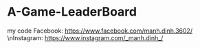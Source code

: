 # A-Game-LeaderBoard
my code
Facebook: https://www.facebook.com/manh.dinh.3602/
\nInstagram: https://www.instagram.com/_manh.dinh_/

